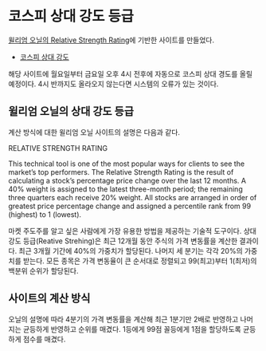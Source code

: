# 코스피 상대 강도 등급

[윌리엄 오닐의 Relative Strength Rating](https://www.williamoneil.com/proprietary-ratings-and-rankings/)에 기반한 사이트를 만들었다.

 * [코스피 상대 강도](https://remaster5.github.io/rs/)

해당 사이트에 월요일부터 금요일 오후 4시 전후에 자동으로 코스피 상대 경도를 올릴 예정이다. 4시 반까지도 올라오지 않는다면 시스템의 오류가 있는 것이다.

## 윌리엄 오닐의 상대 강도 등급

계산 방식에 대한 윌리엄 오닐 사이트의 설명은 다음과 같다.

RELATIVE STRENGTH RATING

This technical tool is one of the most popular ways for clients to see the market’s top performers. The Relative Strength Rating is the result of calculating a stock’s percentage price change over the last 12 months. A 40% weight is assigned to the latest three-month period; the remaining three quarters each receive 20% weight. All stocks are arranged in order of greatest price percentage change and assigned a percentile rank from 99 (highest) to 1 (lowest).

마켓 주도주를 알고 싶은 사람에게 가장 유용한 방법을 제공하는 기술적 도구이다. 상대 강도 등급(Reative Strehing)은 최근 12개월 동안 주식의 가격 변동률을 계산한 결과이다. 최근 3개월 기간에 40%의 가중치가 할당된다. 나머지 세 분기는 각각 20%의 가중치를 받는다. 모든 종목은 가격 변동율이 큰 순서대로 정렬되고 99(최고)부터 1(최저)의 백분위 순위가 할당된다.

## 사이트의 계산 방식

오닐의 설명에 따라 4분기의 가격 변동률을 계산해 최근 1분기만 2배로 반영하고 나머지는 균등하게 반영하고 순위를 매겼다. 1등에게 99점 꼴등에게 1점을 할당하도록 균등하게 점수를 매겼다.

